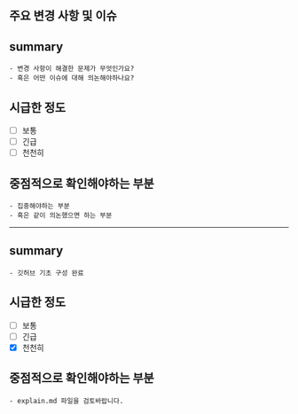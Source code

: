 ## 주요 변경 사항 및 이슈
<!-- 변경 사항 및 관련 이슈에 대해 작성하는 양식입니다. -->

## summary
    - 변경 사항이 해결한 문제가 무엇인가요?
    - 혹은 어떤 이슈에 대해 의논해야하나요?
## 시급한 정도
- [ ] 보통
- [ ] 긴급
- [ ] 천천히
## 중점적으로 확인해야하는 부분
    - 집중해야하는 부분
    - 혹은 같이 의논했으면 하는 부분

------

## summary
    - 깃허브 기초 구성 완료
## 시급한 정도
- [ ] 보통 
- [ ] 긴급
- [x] 천천히 <!-- 대괄호 안에 x를 삽입하면 체크박스가 채워집니다. -->
## 중점적으로 확인해야하는 부분
    - explain.md 파일을 검토바랍니다.
